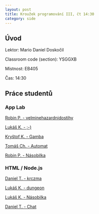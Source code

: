 ```yaml
---
layout: post
title: Kroužek programování III, čt 14:30
category: side
---
```

## Úvod

Lektor: Mario Daniel Doskočil

Classroom code (section): YSGGXB

Místnost: EB405

Čas: 14:30

## Práce studentů

### App Lab

[Robin P. - velminehazardnidostihy](https://studio.code.org/projects/applab/cLWLegjTSaoIGzqYT2TfwzTP51P2TLDypXfyponC05c)

[Lukáš K. - ;-)](https://studio.code.org/projects/applab/cLWLegjTSaoIGzqYT2Tfw3Cszm--uuoYxkB6YMEmKOw)

[Kryštof K. - Gamba](https://studio.code.org/projects/applab/cLWLegjTSaoIGzqYT2Tfw2rKdTdd-537VNMnMdX4LGo)

[Tomáš Ch. - Automat](https://studio.code.org/projects/applab/badOGNztTqZIzOFwALNCjKSXnAz9IuFsHgdkC_bh678)

[Robin P. - Násobilka](https://studio.code.org/projects/applab/syrWVgXqDww5kd4yXrWb5NN-co9MGEB3u8g3cMSNyao)

### HTML / Node.js

[Daniel T. - krczma](https://github.com/DanAKASurikata/krczma)

[Lukáš K. - dungeon](https://github.com/MedicFromTF2cz/dungeon)

[Lukáš K. - Násobilka](https://github.com/MedicFromTF2cz/nasobilka)

[Daniel T. - Chat](https://github.com/DanAKASurikata/chat)

